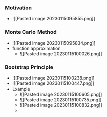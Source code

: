 ### Motivation
+ ![[Pasted image 20230115095855.png]]

### Monte Carlo Method
+ ![[Pasted image 20230115095834.png]]
+ function approximation
	+ ![[Pasted image 20230115100026.png]]

### Bootstrap Principle
+ ![[Pasted image 20230115100238.png]]
+ ![[Pasted image 20230115100447.png]]
+ Example
	+ ![[Pasted image 20230115100605.png]]
	+ ![[Pasted image 20230115100735.png]]
	+ ![[Pasted image 20230115100832.png]]
	+ 